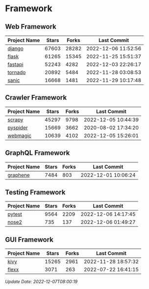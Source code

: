 # Framework

## Web Framework
| Project Name | Stars | Forks | Last Commit |
| ------------ | ----- | ----- | ----------- |
| [django](https://github.com/django/django) | 67603 | 28282 | 2022-12-06 11:52:56 |
| [flask](https://github.com/pallets/flask) | 61265 | 15345 | 2022-11-25 15:51:37 |
| [fastapi](https://github.com/tiangolo/fastapi) | 52243 | 4282 | 2022-12-03 22:26:17 |
| [tornado](https://github.com/tornadoweb/tornado) | 20892 | 5484 | 2022-11-28 03:08:53 |
| [sanic](https://github.com/sanic-org/sanic) | 16668 | 1481 | 2022-11-29 10:17:48 |

## Crawler Framework
| Project Name | Stars | Forks | Last Commit |
| ------------ | ----- | ----- | ----------- |
| [scrapy](https://github.com/scrapy/scrapy) | 45297 | 9798 | 2022-12-05 10:44:39 |
| [pyspider](https://github.com/binux/pyspider) | 15669 | 3662 | 2020-08-02 17:34:20 |
| [webmagic](https://github.com/code4craft/webmagic) | 10639 | 4102 | 2022-12-05 15:26:01 |

## GraphQL Framework
| Project Name | Stars | Forks | Last Commit |
| ------------ | ----- | ----- | ----------- |
| [graphene](https://github.com/graphql-python/graphene) | 7484 | 803 | 2022-12-01 10:06:24 |

## Testing Framework
| Project Name | Stars | Forks | Last Commit |
| ------------ | ----- | ----- | ----------- |
| [pytest](https://github.com/pytest-dev/pytest) | 9564 | 2209 | 2022-12-06 14:17:45 |
| [nose2](https://github.com/nose-devs/nose2) | 735 | 137 | 2022-12-06 01:49:27 |

## GUI Framework
| Project Name | Stars | Forks | Last Commit |
| ------------ | ----- | ----- | ----------- |
| [kivy](https://github.com/kivy/kivy) | 15265 | 2961 | 2022-11-28 18:57:32 |
| [flexx](https://github.com/flexxui/flexx) | 3071 | 263 | 2022-07-22 16:41:15 |

*Update Date: 2022-12-07T08:00:19*
